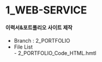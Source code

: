 # 1_WEB-SERVICE

#### 이력서&포트폴리오 사이트 제작
  - Branch : 2_PORTFOLIO  
  - File List  
          - 2_PORTFOLIO_Code_HTML.hmtl
